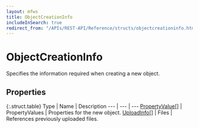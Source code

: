 ```yaml
---
layout: mfws
title: ObjectCreationInfo
includeInSearch: true
redirect_from: "/APIs/REST-API/Reference/structs/objectcreationinfo.html"
---
```


# ObjectCreationInfo

Specifies the information required when creating a new object.

## Properties

{:.struct.table}
Type | Name | Description
--- | --- | ---
[PropertyValue[]](../propertyvalue) | PropertyValues | Properties for the new object. 
[UploadInfo[]](../uploadinfo) | Files | References previously uploaded files. 